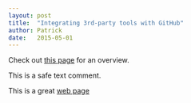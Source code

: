 ```yaml
---
layout: post
title:  "Integrating 3rd-party tools with GitHub"
author: Patrick
date:   2015-05-01
---
```

Check out [this page](https://github.com/integrations) for an overview.

This is a safe text comment.

This is a great [web page](http://www.google.commmmmm)

